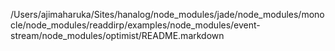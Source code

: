 /Users/ajimaharuka/Sites/hanalog/node_modules/jade/node_modules/monocle/node_modules/readdirp/examples/node_modules/event-stream/node_modules/optimist/README.markdown